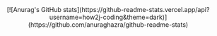 <center>
  [![Anurag's GitHub stats](https://github-readme-stats.vercel.app/api?username=how2j-coding&theme=dark)](https://github.com/anuraghazra/github-readme-stats)
</center>
